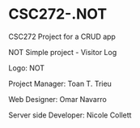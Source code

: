 # CSC272-.NOT
CSC272 Project for a CRUD app

NOT Simple project - Visitor Log

Logo: NOT

Project Manager: Toan T. Trieu

Web Designer: Omar Navarro

Server side Developer: Nicole Collett
